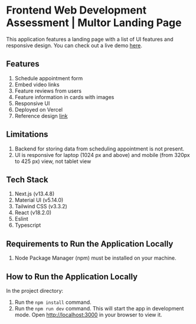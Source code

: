 # Frontend Web Development Assessment | Multor Landing Page

This application features a landing page with a list of UI features and responsive design. You can check out a live demo [here](https://multor-landing-page-mlyjtrhhn-madhavkabra730-gmailcom.vercel.app/).

## Features

1. Schedule appointment form
2. Embed video links
3. Feature reviews from users
4. Feature information in cards with images
5. Responsive UI
6. Deployed on Vercel
7. Reference design [link](https://templates.unbounce.com/multor/)

## Limitations

1. Backend for storing data from scheduling appointment is not present.
2. UI is responsive for laptop (1024 px and above) and mobile (from 320px to 425 px) view, not tablet view

## Tech Stack

1. Next.js (v13.4.8)
2. Material UI (v5.14.0)
3. Tailwind CSS (v3.3.2)
4. React (v18.2.0)
5. Eslint
6. Typescript

## Requirements to Run the Application Locally

1. Node Package Manager (npm) must be installed on your machine.

## How to Run the Application Locally

In the project directory:

1. Run the `npm install` command.
2. Run the `npm run dev` command. This will start the app in development mode. Open [http://localhost:3000](http://localhost:3000) in your browser to view it.
